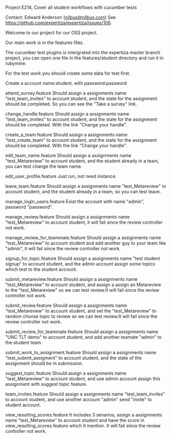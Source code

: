 Project E214, Cover all student workflows with cucumber tests

Contact:  Edward Anderson (nilbus@nilbus.com)
See https://github.com/expertiza/expertiza/issues/106.

Welcome to our project for our OSS project.

Our main work is in the features files.

The cucumber test plugins is intergrated into the expertiza master branch project, you can open one file in the features/student directory and run it in rubymine.

For the test work you should create some data for test first.

Create a account name:student, with password:password 


attend_survey.feature
Should assign a assignments name "test_team_invites"
 to account student, and the state for the assignment should be completed. So you can see the "Take a survey" link.

change_handle.feature
Should assign a assignments name "test_team_invites"
 to account student, and the state for the assignment should be completed. With the link "Change your handle".

create_a_team.feature
Should assign a assignments name "test_create_team"
 to account student, and the state for the assignment should be completed. With the link "Change your handle".

edit_team_name.feature
Should assign a assignments name "test_Metareview" to account student, and the student already in a team, you can test change the team name.

edit_user_profile.feature
Just run, not need instance.

leave_team.feature
Should assign a assignments name "test_Metareview" to account student, and the student already in a team, so you can test leave.

manage_login_users.feature
Exist the account with name "admin", password "password".

manage_review.feature
Should assign a assignments name "test_Metareview" to account student, it will fail since the review controller not work.

manage_review_for_teammate.feature
Should assign a assignments name "test_Metareview" to account student and add another guy to your team like "admin", it will fail since the review controller not work.

signup_for_topic.feature
Should assign a assignments name "test student signup" to account student, and the admin account assign some topics which test to the student account. 

submit_metareview.feature
Should assign a assignments name "test_Metareview" to account student, and assign a assign an Metareview to the "test_Metareview"  so we can test review.It will fail since the review controller not work.

submit_review.feature
Should assign a assignments name "test_Metareview" to account student, and set the "test_Metareview" to random choose topic to review  so we can test review.It will fail since the review controller not work.

submit_review_for_teammate.feature
Should assign a assignments name "UNC TLT demo" to account student, and add another teamate "admin" to the student team.

submit_work_to_assignment.feature
Should assign a assignments name "test_submit_assigment" to account student, and the state of the assignment should be in submission.

suggest_topic.feature
Should assign a assignments name "test_Metareview" to account student, and use admin account assign this assignment with suggest topic feature.

team_invites.feature
Should assign a assignments name "test_team_invites" to account student, and use another account "admin" send "invite" to student account.

view_resulting_scores.feature
It includes 3 senarios, assign a assignments name "test_Metareview" to account student and have the score in view_resulting_scores.feature which it mention. It will fail since the review controller not work.